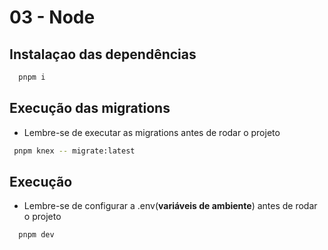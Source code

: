 # 03 - Node

## Instalaçao das dependências

```bash
  pnpm i
```

## Execução das migrations

- Lembre-se de executar as migrations antes de rodar o projeto

```bash
 pnpm knex -- migrate:latest
```

## Execução

- Lembre-se de configurar a .env(**variáveis de ambiente**) antes de rodar o projeto

```bash
  pnpm dev
```
